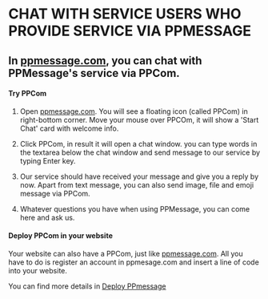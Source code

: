 # CHAT WITH SERVICE USERS WHO PROVIDE SERVICE VIA PPMESSAGE

In [ppmessage.com](https://ppmessage.com), you can chat with PPMessage's service via PPCom. 
-------

#### Try PPCom 

1. Open [ppmessage.com](https://ppmessage.com). You will see a floating icon (called PPCom) in right-bottom corner. Move your mouse over PPCOm, it will show a 'Start Chat' card with welcome info.

2. Click PPCom, in result it will open a chat window. you can type words in the textarea below the chat window and send message to our service by typing Enter key.

3. Our service should have received your message and give you a reply by now. Apart from text message, you can also send image, file and emoji message via PPCom. 

4. Whatever questions you have when using PPMessage, you can come here and ask us. 


#### Deploy PPCom in your website

Your website can also have a PPCom, just like [ppmessage.com](https://ppmessage.com). All you have to do is register an account in ppmesage.com and insert a line of code into your website.

You can find more details in [Deploy PPmessage](../part2/README.md)
